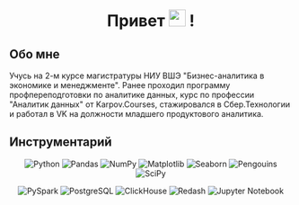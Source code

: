 <h1 align="center" >Привет  <img src="https://media.giphy.com/media/hvRJCLFzcasrR4ia7z/giphy.gif" width="30px"> ! </h1>
 
## Обо мне
Учусь на 2-м курсе магистратуры НИУ ВШЭ "Бизнес-аналитика в экономике и менеджменте". Ранее проходил программу профпереподготовки по аналитике данных, курс по профессии "Аналитик данных" от Karpov.Courses, стажировался в Сбер.Технологии и работал в VK на должности младшего продуктового аналитика.

## Инструментарий

<div align="center">

![Python](https://img.shields.io/badge/-Python-0b0038?style=for-the-badge&logo=python&logoColor=3c78a9)
![Pandas](https://img.shields.io/badge/pandas-0b0038?style=for-the-badge&logo=pandas&logoColor=white)
![NumPy](https://img.shields.io/badge/numpy-0b0038?style=for-the-badge&logo=numpy&logoColor=white)
![Matplotlib](https://img.shields.io/badge/matplotlib-0b0038?style=for-the-badge&logo=matplotlib&logoColor=white)
![Seaborn](https://img.shields.io/badge/seaborn-0b0038?style=for-the-badge&logo=seaborn&logoColor=white)
![Pengouins](https://img.shields.io/badge/pengouins-0b0038?style=for-the-badge&logo=pengouins&logoColor=white)
![SciPy](https://img.shields.io/badge/scipy-0b0038?style=for-the-badge&logo=scipy&logoColor=white)


![PySpark](https://img.shields.io/badge/pyspark-8FBC8F?style=for-the-badge&logo=apachespark&logoColor=white)
![PostgreSQL](https://img.shields.io/badge/PostgreSQL-0b0038?style=for-the-badge&logo=postgresql&logoColor=white)
![ClickHouse](https://img.shields.io/badge/ClickHouse-0b0038?style=for-the-badge&logo=clickhouse&logoColor=white)
![Redash](https://img.shields.io/badge/Redash-0b0038?style=for-the-badge&logo=redash&logoColor=white)
![Jupyter Notebook](https://img.shields.io/badge/Jupyter%20Notebook-0b0038?style=for-the-badge&logo=jupyter&logoColor=white)

</div>
